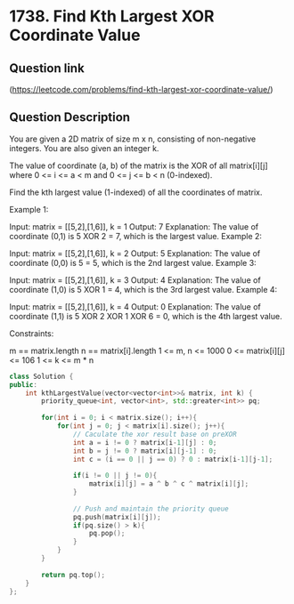 # 1738. Find Kth Largest XOR Coordinate Value

## Question link
(https://leetcode.com/problems/find-kth-largest-xor-coordinate-value/)

## Question Description

You are given a 2D matrix of size m x n, consisting of non-negative integers. You are also given an integer k.

The value of coordinate (a, b) of the matrix is the XOR of all matrix[i][j] where 0 <= i <= a < m and 0 <= j <= b < n (0-indexed).

Find the kth largest value (1-indexed) of all the coordinates of matrix.

Example 1:

Input: matrix = [[5,2],[1,6]], k = 1
Output: 7
Explanation: The value of coordinate (0,1) is 5 XOR 2 = 7, which is the largest value.
Example 2:

Input: matrix = [[5,2],[1,6]], k = 2
Output: 5
Explanation: The value of coordinate (0,0) is 5 = 5, which is the 2nd largest value.
Example 3:

Input: matrix = [[5,2],[1,6]], k = 3
Output: 4
Explanation: The value of coordinate (1,0) is 5 XOR 1 = 4, which is the 3rd largest value.
Example 4:

Input: matrix = [[5,2],[1,6]], k = 4
Output: 0
Explanation: The value of coordinate (1,1) is 5 XOR 2 XOR 1 XOR 6 = 0, which is the 4th largest value.
 

Constraints:

m == matrix.length
n == matrix[i].length
1 <= m, n <= 1000
0 <= matrix[i][j] <= 106
1 <= k <= m * n

```c++
class Solution {
public:
    int kthLargestValue(vector<vector<int>>& matrix, int k) {
        priority_queue<int, vector<int>, std::greater<int>> pq;
        
        for(int i = 0; i < matrix.size(); i++){
            for(int j = 0; j < matrix[i].size(); j++){
                // Caculate the xor result base on preXOR 
                int a = i != 0 ? matrix[i-1][j] : 0;
                int b = j != 0 ? matrix[i][j-1] : 0;
                int c = (i == 0 || j == 0) ? 0 : matrix[i-1][j-1];
                
                if(i != 0 || j != 0){
                    matrix[i][j] = a ^ b ^ c ^ matrix[i][j];
                }
                
                // Push and maintain the priority queue
                pq.push(matrix[i][j]);
                if(pq.size() > k){
                    pq.pop();
                }
            }
        }
        
        return pq.top();
    }
};
```